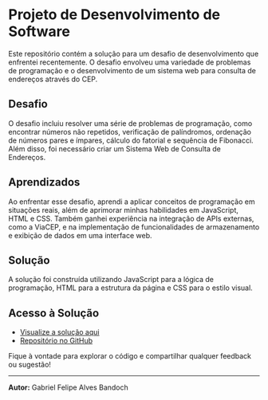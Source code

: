 # Projeto de Desenvolvimento de Software

Este repositório contém a solução para um desafio de desenvolvimento que enfrentei recentemente. O desafio envolveu uma variedade de problemas de programação e o desenvolvimento de um sistema web para consulta de endereços através do CEP.

## Desafio

O desafio incluiu resolver uma série de problemas de programação, como encontrar números não repetidos, verificação de palíndromos, ordenação de números pares e ímpares, cálculo do fatorial e sequência de Fibonacci. Além disso, foi necessário criar um Sistema Web de Consulta de Endereços.

## Aprendizados

Ao enfrentar esse desafio, aprendi a aplicar conceitos de programação em situações reais, além de aprimorar minhas habilidades em JavaScript, HTML e CSS. Também ganhei experiência na integração de APIs externas, como a ViaCEP, e na implementação de funcionalidades de armazenamento e exibição de dados em uma interface web.

## Solução

A solução foi construída utilizando JavaScript para a lógica de programação, HTML para a estrutura da página e CSS para o estilo visual. 

## Acesso à Solução

- [Visualize a solução aqui](https://gabrielbandoch.github.io/Vaga_Estagio_Desenvolvedor_de_Software/)
- [Repositório no GitHub](https://github.com/GabrielBandoch/Vaga_Estagio_Desenvolvedor_de_Software)

Fique à vontade para explorar o código e compartilhar qualquer feedback ou sugestão!

---

**Autor:** Gabriel Felipe Alves Bandoch
